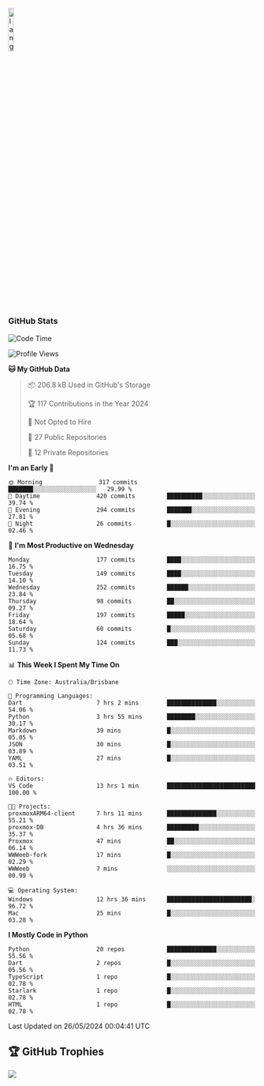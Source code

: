 <p align="left"><img width=15%" src="https://github.com/alansmathew/alansmathew/raw/master/lang.gif" alt="lang image here" /></p>

# <h3 align="left">GitHub Stats</h3>

<!--START_SECTION:waka-->
![Code Time](http://img.shields.io/badge/Code%20Time-399%20hrs%207%20mins-blue)

![Profile Views](http://img.shields.io/badge/Profile%20Views-0-blue)

**🐱 My GitHub Data** 

> 📦 206.8 kB Used in GitHub's Storage 
 > 
> 🏆 117 Contributions in the Year 2024
 > 
> 🚫 Not Opted to Hire
 > 
> 📜 27 Public Repositories 
 > 
> 🔑 12 Private Repositories 
 > 
**I'm an Early 🐤** 

```text
🌞 Morning                317 commits         ███████░░░░░░░░░░░░░░░░░░   29.99 % 
🌆 Daytime                420 commits         ██████████░░░░░░░░░░░░░░░   39.74 % 
🌃 Evening                294 commits         ███████░░░░░░░░░░░░░░░░░░   27.81 % 
🌙 Night                  26 commits          █░░░░░░░░░░░░░░░░░░░░░░░░   02.46 % 
```
📅 **I'm Most Productive on Wednesday** 

```text
Monday                   177 commits         ████░░░░░░░░░░░░░░░░░░░░░   16.75 % 
Tuesday                  149 commits         ████░░░░░░░░░░░░░░░░░░░░░   14.10 % 
Wednesday                252 commits         ██████░░░░░░░░░░░░░░░░░░░   23.84 % 
Thursday                 98 commits          ██░░░░░░░░░░░░░░░░░░░░░░░   09.27 % 
Friday                   197 commits         █████░░░░░░░░░░░░░░░░░░░░   18.64 % 
Saturday                 60 commits          █░░░░░░░░░░░░░░░░░░░░░░░░   05.68 % 
Sunday                   124 commits         ███░░░░░░░░░░░░░░░░░░░░░░   11.73 % 
```


📊 **This Week I Spent My Time On** 

```text
🕑︎ Time Zone: Australia/Brisbane

💬 Programming Languages: 
Dart                     7 hrs 2 mins        ██████████████░░░░░░░░░░░   54.06 % 
Python                   3 hrs 55 mins       ████████░░░░░░░░░░░░░░░░░   30.17 % 
Markdown                 39 mins             █░░░░░░░░░░░░░░░░░░░░░░░░   05.05 % 
JSON                     30 mins             █░░░░░░░░░░░░░░░░░░░░░░░░   03.89 % 
YAML                     27 mins             █░░░░░░░░░░░░░░░░░░░░░░░░   03.51 % 

🔥 Editors: 
VS Code                  13 hrs 1 min        █████████████████████████   100.00 % 

🐱‍💻 Projects: 
proxmoxARM64-client      7 hrs 11 mins       ██████████████░░░░░░░░░░░   55.21 % 
proxmox-DB               4 hrs 36 mins       █████████░░░░░░░░░░░░░░░░   35.37 % 
Proxmox                  47 mins             ██░░░░░░░░░░░░░░░░░░░░░░░   06.14 % 
WWWeeb-fork              17 mins             █░░░░░░░░░░░░░░░░░░░░░░░░   02.29 % 
WWWeeb                   7 mins              ░░░░░░░░░░░░░░░░░░░░░░░░░   00.99 % 

💻 Operating System: 
Windows                  12 hrs 36 mins      ████████████████████████░   96.72 % 
Mac                      25 mins             █░░░░░░░░░░░░░░░░░░░░░░░░   03.28 % 
```

**I Mostly Code in Python** 

```text
Python                   20 repos            ██████████████░░░░░░░░░░░   55.56 % 
Dart                     2 repos             █░░░░░░░░░░░░░░░░░░░░░░░░   05.56 % 
TypeScript               1 repo              █░░░░░░░░░░░░░░░░░░░░░░░░   02.78 % 
Starlark                 1 repo              █░░░░░░░░░░░░░░░░░░░░░░░░   02.78 % 
HTML                     1 repo              █░░░░░░░░░░░░░░░░░░░░░░░░   02.78 % 
```




 Last Updated on 26/05/2024 00:04:41 UTC
<!--END_SECTION:waka-->

## 🏆 GitHub Trophies

![](https://github-profile-trophy.vercel.app/?username=samh06&theme=discord&no-frame=true&no-bg=false&margin-w=4)
